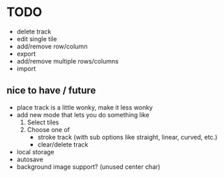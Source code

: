 # TODO

- delete track
- edit single tile
- add/remove row/column
- export
- add/remove multiple rows/columns
- import

## nice to have / future
- place track is a little wonky, make it less wonky
- add new mode that lets you do something like
    1. Select tiles
    2. Choose one of 
        - stroke track (with sub options like straight, linear, curved, etc.)
        - clear/delete track
- local storage
- autosave
- background image support? (unused center char)